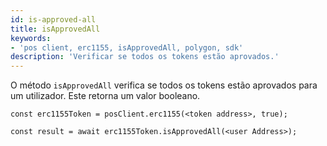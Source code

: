 ```yaml
---
id: is-approved-all
title: isApprovedAll
keywords:
- 'pos client, erc1155, isApprovedAll, polygon, sdk'
description: 'Verificar se todos os tokens estão aprovados.'
---
```


O método `isApprovedAll` verifica se todos os tokens estão aprovados para um utilizador. Este retorna um valor booleano.

```
const erc1155Token = posClient.erc1155(<token address>, true);

const result = await erc1155Token.isApprovedAll(<user Address>);

```
